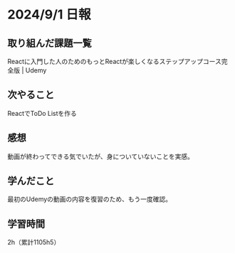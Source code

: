 # 2024/9/1 日報
## 取り組んだ課題一覧
Reactに入門した人のためのもっとReactが楽しくなるステップアップコース完全版 | Udemy

## 次やること
ReactでToDo Listを作る

## 感想
動画が終わってできる気でいたが、身についていないことを実感。


## 学んだこと
最初のUdemyの動画の内容を復習のため、もう一度確認。


## 学習時間
2h（累計1105h5）
